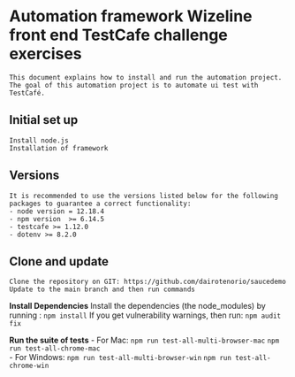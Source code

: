 # Automation framework Wizeline front end TestCafe challenge exercises
    This document explains how to install and run the automation project.
    The goal of this automation project is to automate ui test with TestCafé.
 
 ## Initial set up
    Install node.js
    Installation of framework

## Versions
    It is recommended to use the versions listed below for the following packages to guarantee a correct functionality:
    - node version = 12.18.4
    - npm version  >= 6.14.5
    - testcafe >= 1.12.0
    - dotenv >= 8.2.0

## Clone and update
    Clone the repository on GIT: https://github.com/dairotenorio/saucedemo
    Update to the main branch and then run commands
 
**Install Dependencies**
    Install the dependencies (the node_modules) by running :
    `npm install`
    If you get vulnerability warnings, then run:
    `npm audit fix`

**Run the suite of tests**
    - For Mac: 		`npm run test-all-multi-browser-mac`
                    `npm run test-all-chrome-mac`		
    - For Windows: 	`npm run test-all-multi-browser-win`
                    `npm run test-all-chrome-win`